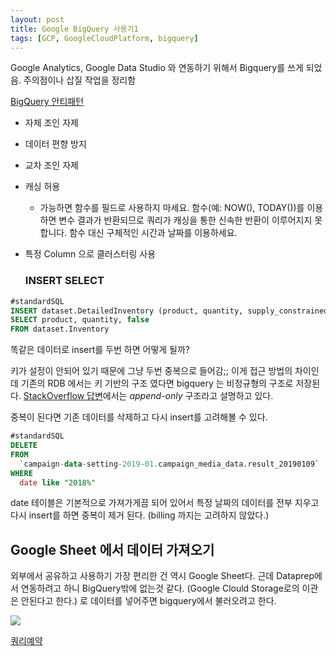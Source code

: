 ```yaml
---
layout: post
title: Google BigQuery 사용기1
tags: [GCP, GoogleCloudPlatform, bigquery]
---
```


Google Analytics, Google Data Studio 와 연동하기 위해서 Bigquery를 쓰게 되었음. 주의점이나 삽질 작업을 정리함

[BigQuery 안티패턴](https://cloud.google.com/bigquery/docs/best-practices-performance-patterns)

- 자체 조인 자제
- 데이터 편향 방지
- 교차 조인 자제
- 캐싱 허용
  - 가능하면 함수를 필드로 사용하지 마세요. 함수(예: NOW(), TODAY())를 이용하면 변수 결과가 반환되므로 쿼리가 캐싱을 통한 신속한 반환이 이루어지지 못합니다. 함수 대신 구체적인 시간과 날짜를 이용하세요.
- 특정 Column 으로 클러스터링 사용

  ### INSERT SELECT

```SQL
#standardSQL
INSERT dataset.DetailedInventory (product, quantity, supply_constrained)
SELECT product, quantity, false
FROM dataset.Inventory
```

똑같은 데이터로 insert를 두번 하면 어떻게 될까?

키가 설정이 안되어 있기 때문에 그냥 두번 중복으로 들어감;;
이게 접근 방법의 차이인데 기존의 RDB 에서는 키 기반의 구조 였다면 bigquery 는 비정규형의 구조로 저장된다. [StackOverflow 답변](https://stackoverflow.com/a/42944926)에서는 _append-only_ 구조라고 설명하고 있다. 

중복이 된다면 기존 데이터를 삭제하고 다시 insert를 고려해볼 수 있다. 
```SQL
#standardSQL
DELETE
FROM
  `campaign-data-setting-2019-01.campaign_media_data.result_20190109`
WHERE
  date like "2018%"
```
date 테이블은 기본적으로 가져가게끔 되어 있어서 특정 날짜의 데이터를 전부 지우고 다시 insert를 하면 중복이 제거 된다. (billing 까지는 고려하지 않았다.) 

## Google Sheet 에서  데이터 가져오기
외부에서 공유하고 사용하기 가장 편리한 건 역시 Google Sheet다. 근데 Dataprep에서 연동하려고 하니 BigQuery밖에 없는것 같다. (Google Clould Storage로의 이관은 안된다고 한다.) 로 데이터를 넣어주면 bigquery에서 불러오려고 한다. 

![]({{site.baseurl}}/public/img/2019-01-23-10-31-30.png)

[쿼리예약](https://cloud.google.com/bigquery/docs/scheduling-queries)
